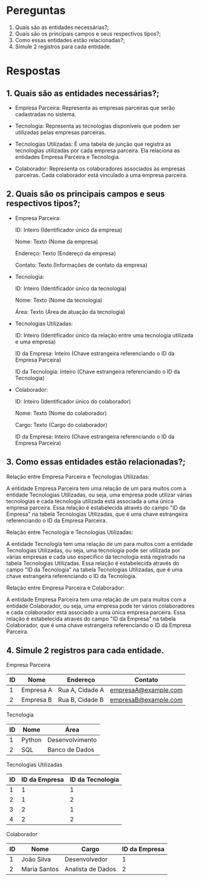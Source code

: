 # Pereguntas 
1. Quais são as entidades necessárias?;
2. Quais são os principais campos e seus respectivos tipos?;
3. Como essas entidades estão relacionadas?;
4. Simule 2 registros para cada entidade.

# Respostas 
## 1. Quais são as entidades necessárias?;

* Empresa Parceira: Representa as empresas parceiras que serão cadastradas no sistema.

* Tecnologia: Representa as tecnologias disponíveis que podem ser utilizadas pelas empresas parceiras.

* Tecnologias Utilizadas: É uma tabela de junção que registra as tecnologias utilizadas por cada empresa parceira. Ela relaciona as entidades Empresa Parceira e Tecnologia.

* Colaborador: Representa os colaboradores associados às empresas parceiras. Cada colaborador está vinculado a uma empresa parceira.

## 2. Quais são os principais campos e seus respectivos tipos?;
* Empresa Parceira:

  ID: Inteiro (Identificador único da empresa)

  Nome: Texto (Nome da empresa)

  Endereço: Texto (Endereço da empresa)

  Contato: Texto (Informações de contato da empresa)


* Tecnologia:

  ID: Inteiro (Identificador único da tecnologia)
  
  Nome: Texto (Nome da tecnologia)
  
  Área: Texto (Área de atuação da tecnologia)


* Tecnologias Utilizadas:

  ID: Inteiro (Identificador único da relação entre uma tecnologia utilizada e uma empresa)
  
  ID da Empresa: Inteiro (Chave estrangeira referenciando o ID da Empresa Parceira)
  
  ID da Tecnologia: Inteiro (Chave estrangeira referenciando o ID da Tecnologia)


* Colaborador:

  ID: Inteiro (Identificador único do colaborador)
  
  Nome: Texto (Nome do colaborador)
  
  Cargo: Texto (Cargo do colaborador)
  
  ID da Empresa: Inteiro (Chave estrangeira referenciando o ID da Empresa Parceira)
  

## 3. Como essas entidades estão relacionadas?;

Relação entre Empresa Parceira e Tecnologias Utilizadas:

A entidade Empresa Parceira tem uma relação de um para muitos com a entidade Tecnologias Utilizadas, ou seja, uma empresa pode utilizar várias tecnologias e cada tecnologia utilizada está associada a uma única empresa parceira.
Essa relação é estabelecida através do campo "ID da Empresa" na tabela Tecnologias Utilizadas, que é uma chave estrangeira referenciando o ID da Empresa Parceira.

Relação entre Tecnologia e Tecnologias Utilizadas:

A entidade Tecnologia tem uma relação de um para muitos com a entidade Tecnologias Utilizadas, ou seja, uma tecnologia pode ser utilizada por várias empresas e cada uso específico da tecnologia está registrado na tabela Tecnologias Utilizadas.
Essa relação é estabelecida através do campo "ID da Tecnologia" na tabela Tecnologias Utilizadas, que é uma chave estrangeira referenciando o ID da Tecnologia.

Relação entre Empresa Parceira e Colaborador:

A entidade Empresa Parceira tem uma relação de um para muitos com a entidade Colaborador, ou seja, uma empresa pode ter vários colaboradores e cada colaborador está associado a uma única empresa parceira.
Essa relação é estabelecida através do campo "ID da Empresa" na tabela Colaborador, que é uma chave estrangeira referenciando o ID da Empresa Parceira.

## 4. Simule 2 registros para cada entidade.

Empresa Parceira 

| ID | Nome       | Endereço          | Contato                |
|----|------------|-------------------|------------------------|
| 1  | Empresa A  | Rua A, Cidade A   | empresaA@example.com   |
| 2  | Empresa B  | Rua B, Cidade B   | empresaB@example.com   |

Tecnologia

| ID | Nome   | Área             |
|----|--------|------------------|
| 1  | Python | Desenvolvimento   |
| 2  | SQL    | Banco de Dados    |

Tecnologias Utilizadas 

| ID | ID da Empresa | ID da Tecnologia |
|----|---------------|-----------------|
| 1  | 1             | 1               |
| 2  | 1             | 2               |
| 3  | 2             | 1               |
| 4  | 2             | 2               |

Colaborador

| ID | Nome          | Cargo              | ID da Empresa |
|----|---------------|--------------------|---------------|
| 1  | João Silva    | Desenvolvedor      | 1             |
| 2  | Maria Santos  | Analista de Dados  | 2             |

